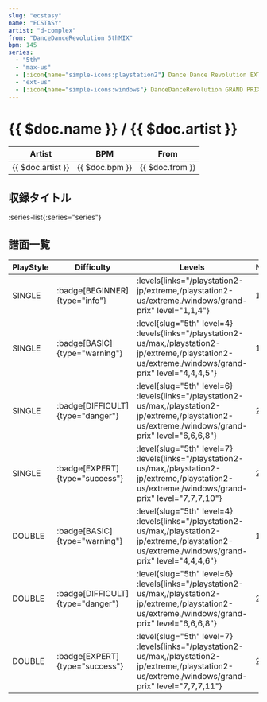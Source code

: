 ```yaml
---
slug: "ecstasy"
name: "ECSTASY"
artist: "d-complex"
from: "DanceDanceRevolution 5thMIX"
bpm: 145
series:
  - "5th"
  - "max-us"
  - [:icon{name="simple-icons:playstation2"} Dance Dance Revolution EXTREME :icon{name="flag:jp-4x3"}](/playstation2-jp/extreme)
  - "ext-us"
  - [:icon{name="simple-icons:windows"} DanceDanceRevolution GRAND PRIX](/windows/grand-prix)
---
```


# {{ $doc.name }} / {{ $doc.artist }}

|Artist|BPM|From|
|------|---|----|
|{{ $doc.artist }}|{{ $doc.bpm }}|{{ $doc.from }}|

## 収録タイトル

:series-list{:series="series"}

## 譜面一覧

|PlayStyle|Difficulty|Levels|Notes|Movie|
|---------|----------|------|-----|-----|
|SINGLE| :badge[BEGINNER]{type="info"}| :levels{links="/playstation2-jp/extreme,/playstation2-us/extreme,/windows/grand-prix" level="1,1,4"}|119/0||
|SINGLE| :badge[BASIC]{type="warning"}|<div class="field is-grouped is-grouped-multiline"> :level{slug="5th" level=4} :levels{links="/playstation2-us/max,/playstation2-jp/extreme,/playstation2-us/extreme,/windows/grand-prix" level="4,4,4,5"}</div>|169/0||
|SINGLE| :badge[DIFFICULT]{type="danger"}|<div class="field is-grouped is-grouped-multiline"> :level{slug="5th" level=6} :levels{links="/playstation2-us/max,/playstation2-jp/extreme,/playstation2-us/extreme,/windows/grand-prix" level="6,6,6,8"}</div>|235/0||
|SINGLE| :badge[EXPERT]{type="success"}|<div class="field is-grouped is-grouped-multiline"> :level{slug="5th" level=7} :levels{links="/playstation2-us/max,/playstation2-jp/extreme,/playstation2-us/extreme,/windows/grand-prix" level="7,7,7,10"}</div>|276/0||
|DOUBLE| :badge[BASIC]{type="warning"}|<div class="field is-grouped is-grouped-multiline"> :level{slug="5th" level=4} :levels{links="/playstation2-us/max,/playstation2-jp/extreme,/playstation2-us/extreme,/windows/grand-prix" level="4,4,4,6"}</div>|183/0||
|DOUBLE| :badge[DIFFICULT]{type="danger"}|<div class="field is-grouped is-grouped-multiline"> :level{slug="5th" level=6} :levels{links="/playstation2-us/max,/playstation2-jp/extreme,/playstation2-us/extreme,/windows/grand-prix" level="6,6,6,8"}</div>|235/0||
|DOUBLE| :badge[EXPERT]{type="success"}|<div class="field is-grouped is-grouped-multiline"> :level{slug="5th" level=7} :levels{links="/playstation2-us/max,/playstation2-jp/extreme,/playstation2-us/extreme,/windows/grand-prix" level="7,7,7,11"}</div>|296/0||
